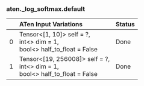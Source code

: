 ### aten._log_softmax.default
|    | ATen Input Variations                                                            | Status   |
|---:|:---------------------------------------------------------------------------------|:---------|
|  0 | Tensor<[1, 10]> self = ?,<br>int<> dim = 1,<br>bool<> half_to_float = False      | Done     |
|  1 | Tensor<[19, 256008]> self = ?,<br>int<> dim = 1,<br>bool<> half_to_float = False | Done     |

